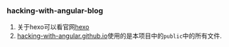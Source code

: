 ### hacking-with-angular-blog
1. 关于hexo可以看官网[hexo](https://hexo.io/zh-cn/)
2. [hacking-with-angular.github.io](https://github.com/hacking-with-angular/hacking-with-angular.github.io)使用的是本项目中的`public`中的所有文件.
